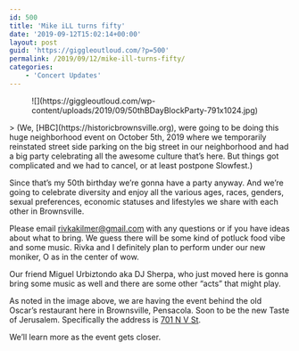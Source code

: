 ```yaml
---
id: 500
title: 'Mike iLL turns fifty'
date: '2019-09-12T15:02:14+00:00'
layout: post
guid: 'https://giggleoutloud.com/?p=500'
permalink: /2019/09/12/mike-ill-turns-fifty/
categories:
    - 'Concert Updates'
---
```


<figure class="wp-block-image">![](https://giggleoutloud.com/wp-content/uploads/2019/09/50thBDayBlockParty-791x1024.jpg)</figure>> (We, [HBC](https://historicbrownsville.org), were going to be doing this huge neighborhood event on October 5th, 2019 where we temporarily reinstated street side parking on the big street in our neighborhood and had a big party celebrating all the awesome culture that’s here. But things got complicated and we had to cancel, or at least postpone Slowfest.)

Since that’s my 50th birthday we’re gonna have a party anyway. And we’re going to celebrate diversity and enjoy all the various ages, races, genders, sexual preferences, economic statuses and lifestyles we share with each other in Brownsville.

Please email rivkakilmer@gmail.com with any questions or if you have ideas about what to bring. We guess there will be some kind of potluck food vibe and some music. Rivka and I definitely plan to perform under our new moniker, O as in the center of wow.

Our friend Miguel Urbiztondo aka DJ Sherpa, who just moved here is gonna bring some music as well and there are some other “acts” that might play.

As noted in the image above, we are having the event behind the old Oscar’s restaurant here in Brownsville, Pensacola. Soon to be the new Taste of Jerusalem. Specifically the address is [701 N V St](https://maps.google.com/?q=701+N+V+St,+Pensacola,+FL+32505,+USA&ftid=0x8890bf3a58aa9d81:0x2f9566a54740977f).

We’ll learn more as the event gets closer.
